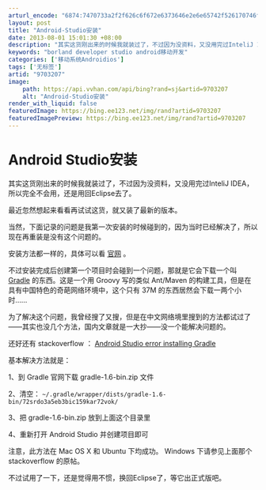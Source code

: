```yaml
---
arturl_encode: "6874:7470733a2f2f626c6f672e6373646e2e6e65742f526170746f:722f61727469636c652f64657461696c732f39373033323037"
layout: post
title: "Android-Studio安装"
date: 2013-08-01 15:01:30 +08:00
description: "其实这货刚出来的时候我就装过了，不过因为没资料，又没用完过InteliJ IDEA，所以完全不会用，"
keywords: "borland developer studio android移动开发"
categories: ['移动系统Androidios']
tags: ['无标签']
artid: "9703207"
image:
    path: https://api.vvhan.com/api/bing?rand=sj&artid=9703207
    alt: "Android-Studio安装"
render_with_liquid: false
featuredImage: https://bing.ee123.net/img/rand?artid=9703207
featuredImagePreview: https://bing.ee123.net/img/rand?artid=9703207
---
```


# Android Studio安装

其实这货刚出来的时候我就装过了，不过因为没资料，又没用完过InteliJ IDEA，所以完全不会用，还是用回Eclipse去了。

最近忽然想起来看看再试试这货，就又装了最新的版本。

当然，下面记录的问题是我第一次安装的时候碰到的，因为当时已经解决了，所以现在再重装是没有这个问题的。

安装方法都一样的，具体可以看
[官网](http://developer.android.com/sdk/installing/studio.html)
。

不过安装完成后创建第一个项目时会碰到一个问题，那就是它会下载一个叫
[Gradle](http://www.gradle.org/)
的东西。这是一个用 Groovy 写的类似 Ant/Maven 的构建工具，但是在具有中国特色的奇葩网络环境中，这个只有 37M 的东西居然会下载一两个小时……

为了解决这个问题，我曾经搜了又搜，但是在中文网络境里搜到的方法都试过了——其实也没几个方法，国内文章就是一大抄——没一个能解决问题的。

还好还有 stackoverflow ：
[Android Studio error installing Gradle](http://stackoverflow.com/questions/16585869/android-studio-error-installing-gradle)

基本解决方法就是：

1、到 Gradle 官网下载 gradle-1.6-bin.zip 文件
  
2、清空：
`~/.gradle/wrapper/dists/gradle-1.6-bin/72srdo3a5eb3bic159kar72vok/`
  
3、把 gradle-1.6-bin.zip 放到上面这个目录里
  
4、重新打开 Android Studio 并创建项目即可

注意，此方法在 Mac OS X 和 Ubuntu 下均成功。 Windows 下请参见上面那个 stackoverflow 的原帖。

不过试用了一下，还是觉得用不惯，换回Eclipse了，等它出正式版吧。